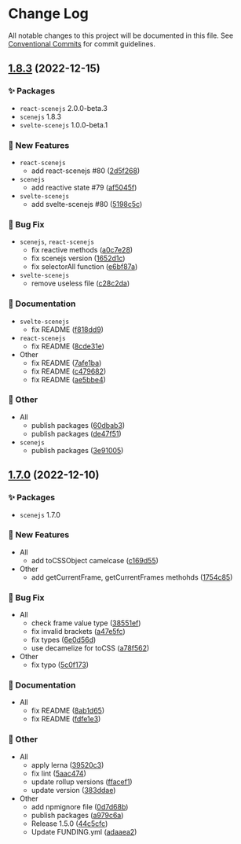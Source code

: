 # Change Log

All notable changes to this project will be documented in this file.
See [Conventional Commits](https://conventionalcommits.org) for commit guidelines.

## [1.8.3](https://github.com/daybrush/scenejs/compare/1.7.0...1.8.3) (2022-12-15)
### :sparkles: Packages
* `react-scenejs` 2.0.0-beta.3
* `scenejs` 1.8.3
* `svelte-scenejs` 1.0.0-beta.1


### :rocket: New Features

* `react-scenejs`
    * add react-scenejs #80 ([2d5f268](https://github.com/daybrush/scenejs/commit/2d5f26827bc4ba0817040e3a79d11d52f6b0310c))
* `scenejs`
    * add reactive state #79 ([af5045f](https://github.com/daybrush/scenejs/commit/af5045ffcbbf1d097a71a0256c26c617e6af0df5))
* `svelte-scenejs`
    * add svelte-scenejs #80 ([5198c5c](https://github.com/daybrush/scenejs/commit/5198c5c72eaebe5f1b1bd636eb78a19fb688c0f9))


### :bug: Bug Fix

* `scenejs`, `react-scenejs`
    * fix reactive methods ([a0c7e28](https://github.com/daybrush/scenejs/commit/a0c7e28344c03e819882341be6a837d41b7fe40f))
    * fix scenejs version ([1652d1c](https://github.com/daybrush/scenejs/commit/1652d1cb9aef3f3835175fd828f93eb4a83feebf))
    * fix selectorAll function ([e6bf87a](https://github.com/daybrush/scenejs/commit/e6bf87af370ac058340c6087fad5138863ab6f5d))
* `svelte-scenejs`
    * remove useless file ([c28c2da](https://github.com/daybrush/scenejs/commit/c28c2da241f1a05a0bd098d3f1cd9183c964a930))


### :memo: Documentation

* `svelte-scenejs`
    * fix README ([f818dd9](https://github.com/daybrush/scenejs/commit/f818dd929b687d91b36005b861934538a16e7286))
* `react-scenejs`
    * fix README ([8cde31e](https://github.com/daybrush/scenejs/commit/8cde31e46379009d0c42324702fcacefad53e426))
* Other
    * fix README ([7afe1ba](https://github.com/daybrush/scenejs/commit/7afe1ba7525b2ad5b172a1a6fc11a83f585f30a4))
    * fix README ([c479682](https://github.com/daybrush/scenejs/commit/c4796821fce4753c95a386d0044a4906e4f43aec))
    * fix README ([ae5bbe4](https://github.com/daybrush/scenejs/commit/ae5bbe4170ad2dc539c4112e31e5da0684a31b1c))


### :mega: Other

* All
    * publish packages ([60dbab3](https://github.com/daybrush/scenejs/commit/60dbab3c8ba568b818a0fc1cd941d9dfe64c7be3))
    * publish packages ([de47f51](https://github.com/daybrush/scenejs/commit/de47f5187843c7ec208fea797f67d413f530ab8e))
* `scenejs`
    * publish packages ([3e91005](https://github.com/daybrush/scenejs/commit/3e910055a3f7bd072f5332c10fa2a17466ced738))



## [1.7.0](https://github.com/daybrush/scenejs/compare/1.5.0...1.7.0) (2022-12-10)
### :sparkles: Packages
* `scenejs` 1.7.0


### :rocket: New Features

* All
    * add toCSSObject camelcase ([c169d55](https://github.com/daybrush/scenejs/commit/c169d5560e0b651e8a4d960ea0da7e0a559af9ef))
* Other
    * add getCurrentFrame, getCurrentFrames methohds ([1754c85](https://github.com/daybrush/scenejs/commit/1754c857f5e371811936b4ad7afe184c54ef4233))


### :bug: Bug Fix

* All
    * check frame value type ([38551ef](https://github.com/daybrush/scenejs/commit/38551eff457d96eb481432ccbb471e9903663f0e))
    * fix invalid brackets ([a47e5fc](https://github.com/daybrush/scenejs/commit/a47e5fcf94ea62f00423b64ffa5f7d4b8f63d7d6))
    * fix types ([6e0d56d](https://github.com/daybrush/scenejs/commit/6e0d56d2b69dfa3318d144d3312f2a37d943288f))
    * use decamelize for toCSS ([a78f562](https://github.com/daybrush/scenejs/commit/a78f562dce16920dd111e39d3ad7f2e64703e319))
* Other
    * fix typo ([5c0f173](https://github.com/daybrush/scenejs/commit/5c0f1732ffa5f6832b88abb7d5ce5592f0e79428))


### :memo: Documentation

* All
    * fix README ([8ab1d65](https://github.com/daybrush/scenejs/commit/8ab1d65ee2d70c8762645561216e2f6bfe5b0ef1))
    * fix README ([fdfe1e3](https://github.com/daybrush/scenejs/commit/fdfe1e308e434be552addc89324a688dcf45d628))


### :mega: Other

* All
    * apply lerna ([39520c3](https://github.com/daybrush/scenejs/commit/39520c38008399d7947684f7e443b9b1765e422b))
    * fix lint ([5aac474](https://github.com/daybrush/scenejs/commit/5aac474568a9f7a70b5fe954f09d61193739aa8f))
    * update rollup versions ([ffacef1](https://github.com/daybrush/scenejs/commit/ffacef1a9ae3572cebe0a52a4519fc5d9666e3d8))
    * update version ([383ddae](https://github.com/daybrush/scenejs/commit/383ddae59cf24eb56dcf2677bdda75a36c5ac831))
* Other
    * add npmignore file ([0d7d68b](https://github.com/daybrush/scenejs/commit/0d7d68b8deacc7868cfd549f5303af2b51eca17f))
    * publish packages ([a979c6a](https://github.com/daybrush/scenejs/commit/a979c6a802b04836ae193bab1fcecb89099e10fd))
    * Release 1.5.0 ([44c5cfc](https://github.com/daybrush/scenejs/commit/44c5cfc5164627df02d8755ca272567f92088a37))
    * Update FUNDING.yml ([adaaea2](https://github.com/daybrush/scenejs/commit/adaaea229f6813b5df4b018613026bf244ea219c))
